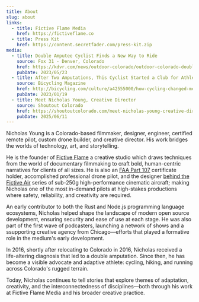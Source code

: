 ```yaml
---
title: About
slug: about
links:
  - title: Fictive Flame Media
    href: https://fictiveflame.co
  - title: Press Kit
    href: https://content.secretfader.com/press-kit.zip
media:
  - title: Double Amputee Cyclist Finds a New Way to Ride
    source: Fox 31 - Denver, Colorado
    href: https://kdvr.com/news/outdoor-colorado/outdoor-colorado-double-amputee-bicyclist-finds-a-new-way-to-ride/
    pubDate: 2023/05/23
  - title: After Two Amputations, This Cyclist Started a Club for Athletes Like Him
    source: Bicycling Magazine
    href: http://bicycling.com/culture/a42555000/how-cycling-changed-me-nicholas-young/
    pubDate: 2023/01/19
  - title: Meet Nicholas Young, Creative Director
    source: Shoutout Colorado
    href: https://shoutoutcolorado.com/meet-nicholas-young-creative-director/
    pubDate: 2025/06/11
---
```


Nicholas Young is a Colorado-based filmmaker, designer, engineer, certified remote pilot, custom drone builder, and creative director. His work bridges the worlds of technology, art, and storytelling.

He is the founder of [Fictive Flame](https://fictiveflame.co) a creative studio which draws techniques from the world of documentary filmmaking to craft bold, human-centric narratives for clients of all sizes. He is also an [FAA Part 107](https://www.faa.gov/uas/commercial_operators) certificate holder, accomplished professional drone pilot, and the designer [behind the Fictive Air](https://fictiveflame.co/blog/fictive-air-an-american-made-sub250g-cinematic-aircraft/) series of sub-250g high-performance cinematic aircraft; making Nicholas one of the most in-demand pilots at high-stakes productions where safety, reliability, and creativity are required.

An early contributor to both the Rust and Node.js programming language ecosystems, Nicholas helped shape the landscape of modern open source development, ensuring security and ease of use at each stage. He was also part of the first wave of podcasters, launching a network of shows and a ssupporting creative agency from Chicago&mdash;efforts that played a formative role in the medium's early development.

In 2016, shortly after relocating to Colorado in 2016, Nicholas received a life-altering diagnosis that led to a double amputation. Since then, he has become a visible advocate and adaptive athlete: cycling, hiking, and running across Colorado's rugged terrain.

Today, Nicholas continues to tell stories that explore themes of adaptation, creativity, and the interconnectedness of disciplines&mdash;both through his work at Fictive Flame Media and his broader creative practice.
